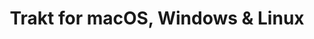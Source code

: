---
name: Trakt
url: 'https://trakt.tv'
category: Entertainment
title: 'Trakt for macOS, Windows & Linux'
key: trakt

---